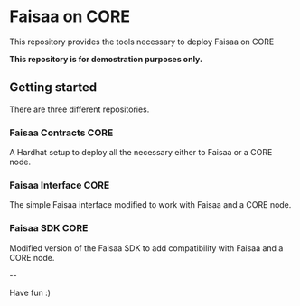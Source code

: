 # Faisaa on CORE

This repository provides the tools necessary to deploy Faisaa on CORE 

**This repository is for demostration purposes only.**

## Getting started

There are three different repositories.

### Faisaa Contracts CORE

A Hardhat setup to deploy all the necessary either to Faisaa or a CORE node.

### Faisaa Interface CORE

The simple Faisaa interface modified to work with Faisaa and a CORE node.

### Faisaa SDK CORE

Modified version of the Faisaa SDK to add compatibility with Faisaa and a CORE node.

--

Have fun :)
